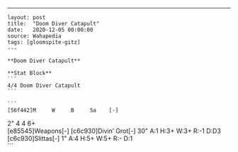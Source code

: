 ---
    layout: post
    title:  "Doom Diver Catapult"
    date:   2020-12-05 00:00:00
    source: Wahapedia
    tags: [gloomspite-gitz]
    ---
    
    **Doom Diver Catapult**
    
    **Stat Block**
    ```
    4/4 Doom Diver Catapult
    ```
    
    ```
    [56f442]M     W     B     Sa    [-]
2"    4     4     6+    
[e85545]Weapons[-]
[c6c930]Divin’ Grot[-]
30"    A:1    H:3+   W:3+   R:-1   D:D3  
[c6c930]Slittas[-]
1"     A:4    H:5+   W:5+   R:-    D:1   
    ```
    
    
    